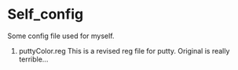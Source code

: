 # Self_config
Some config file used for myself.

1. puttyColor.reg
This is a revised reg file for putty. Original is really terrible...
